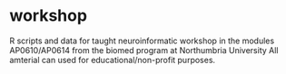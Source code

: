 # workshop
R scripts and data for taught neuroinformatic workshop in the modules AP0610/AP0614 from the biomed program at Northumbria University
All amterial can used for educational/non-profit purposes.

